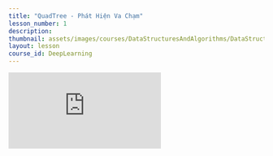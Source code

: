 ```yaml
---
title: "QuadTree - Phát Hiện Va Chạm"
lesson_number: 1
description: 
thumbnail: assets/images/courses/DataStructuresAndAlgorithms/DataStructuresAndAlgorithms-thumnail.png
layout: lesson
course_id: DeepLearning
---
```


<div class="video-container">
  <iframe 
    src="https://www.youtube.com/embed/DhNQj-VG734?rel=0" 
    title="QuadTree - Phát Hiện Va Chạm" 
    frameborder="0" 
    allow="accelerometer; autoplay; clipboard-write; encrypted-media; gyroscope; picture-in-picture" 
    allowfullscreen>
  </iframe>
</div>